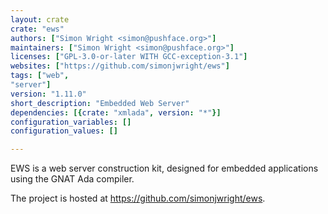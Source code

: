 ```yaml
---
layout: crate
crate: "ews"
authors: ["Simon Wright <simon@pushface.org>"]
maintainers: ["Simon Wright <simon@pushface.org>"]
licenses: ["GPL-3.0-or-later WITH GCC-exception-3.1"]
websites: ["https://github.com/simonjwright/ews"]
tags: ["web",
"server"]
version: "1.11.0"
short_description: "Embedded Web Server"
dependencies: [{crate: "xmlada", version: "*"}]
configuration_variables: []
configuration_values: []

---
```

EWS is a web server construction kit, designed for embedded
applications using the GNAT Ada compiler.

The project is hosted at https://github.com/simonjwright/ews.



